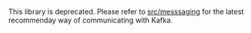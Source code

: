 This library is deprecated. Please refer to [src/messsaging](../src/messsaging/README.md)
for the latest recommenday way of communicating with Kafka.